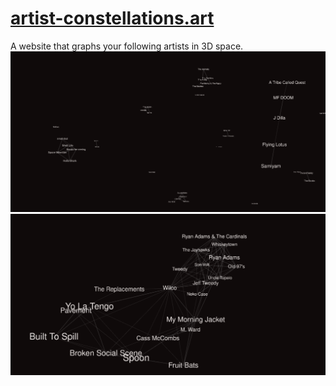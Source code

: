 # [artist-constellations.art](https://artist-constellations.art)

A website that graphs your following artists in 3D space.
![Following View](./screenshots/following-screenshot.png)
![artist View](./screenshots/artist-screenshot.png)